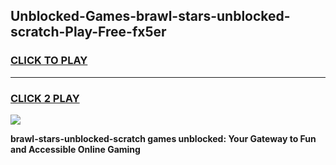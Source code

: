 
## Unblocked-Games-brawl-stars-unblocked-scratch-Play-Free-fx5er
<h3>
<a href="https://premium76.site?title=brawl-stars-unblocked-scratch&ref=20M">CLICK TO PLAY</a></h3>
<hr>

<h3>
<a href="https://premium76.site?title=brawl-stars-unblocked-scratch&ref=20M">CLICK 2 PLAY</a>
  
</h3>

<a href="https://premium76.site?title=brawl-stars-unblocked-scratch&ref=19M"><img src="https://clearcache.store/games.png"></a>


**brawl-stars-unblocked-scratch games unblocked: Your Gateway to Fun and Accessible Online Gaming**
